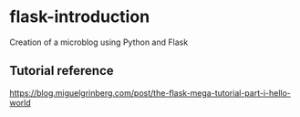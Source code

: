 # flask-introduction

Creation of a microblog using Python and Flask

## Tutorial reference

https://blog.miguelgrinberg.com/post/the-flask-mega-tutorial-part-i-hello-world

